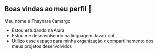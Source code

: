 ## Boas vindas ao meu perfil 💜

Meu nome é Thaynara Camargo 

- Estou estudando na Alura
- Estou me desenvolvendo na linguagem Javascript
- Utilizo esse espaço para minha organização e compartilhamento dos meus projetos desenvolvidos 
